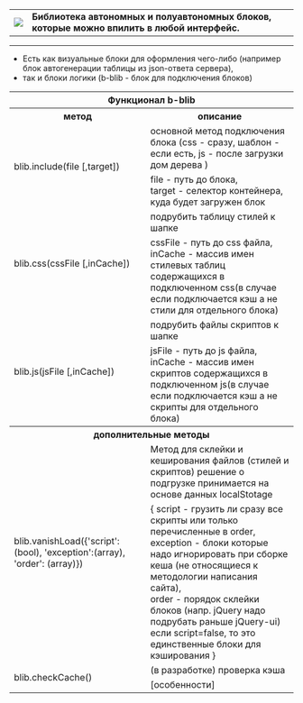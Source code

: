 <table border=0>
    <tr>
        <td>
            <a href="http://blib.xe0.ru" target="_blanck" style="text-decoration:none;">
               <img src="http://blib.xe0.ru/index_logo.png" />
            </a>
        </td>
        <td>
            <strong>
                Библиотека автономных и полуавтономных блоков, которые можно впилить в любой интерфейс.
            </strong>
        </td>
    </tr>
</table>
<hr />

<ul>
    <li>Есть как визуальные блоки для оформления чего-либо (например блок автогенерации таблицы из json-ответа сервера),</li>
    <li>так и блоки логики (b-blib - блок для подключения блоков)</li>
</ul>

<table>
    <tr>
        <th colspan="2">Функционал b-blib</th>
    </tr>
    <tr>
        <th>метод</th>
        <th>описание</th>
    </tr>
    <tr>
        <td rowspan="2">blib.include(file [,target])</td>
        <td>основной метод подключения блока (css - сразу, шаблон - если есть, js - после загрузки дом дерева )</td>
    </tr>
    <tr>
        <td>
            file - путь до блока,<br />
            target - селектор контейнера, куда будет загружен блок
        </td>
    </tr>
    <tr>
        <td rowspan="2">blib.css(cssFile [,inCache])</td>
        <td>подрубить таблицу стилей к шапке</td>
    </tr>
    <tr>
        <td>
            cssFile - путь до css файла,<br />
            inCache - массив имен стилевых таблиц содержащихся в подключенном css(в случае если подключается кэш а не стили для отдельного блока)
        </td>
    </tr>
    <tr>
        <td rowspan="2">blib.js(jsFile [,inCache])</td>
        <td>подрубить файлы скриптов к шапке</td>
    </tr>
    <tr>
        <td>
            jsFile - путь до js файла,<br />
            inCache - массив имен скриптов содержащихся в подключенном js(в случае если подключается кэш а не скрипты для отдельного блока)
        </td>
    </tr>
    <tr><th colspan="2">дополнительные методы</th></tr>
    <tr></tr>
    <tr>
		<td rowspan="2">blib.vanishLoad({'script':(bool), 'exception':(array), 'order': (array)})</td>
		<td>
			Метод для склейки и кеширования файлов (стилей и скриптов) решение о подгрузке принимается на основе данных localStotage
		</td>
    </tr>
    <tr>
       <td>
        {
		 script - грузить ли сразу все скрипты или только перечисленные в order,<br />
		 exception - блоки которые надо игнорировать при сборке кеша (не относящиеся к методологии написания сайта),<br />
		 order - порядок склейки блоков (напр. jQuery надо подрубать раньше jQuery-ui) если script=false, то это единственные блоки для кэширования
		}
       </td>
    </tr>
    <tr>
        <td rowspan="2">blib.checkCache()</td>
        <td>(в разработке) проверка кэша</td>
    </tr>
    <tr>
        <td>
            [особенности]
        </td>
    </tr>
</table>
